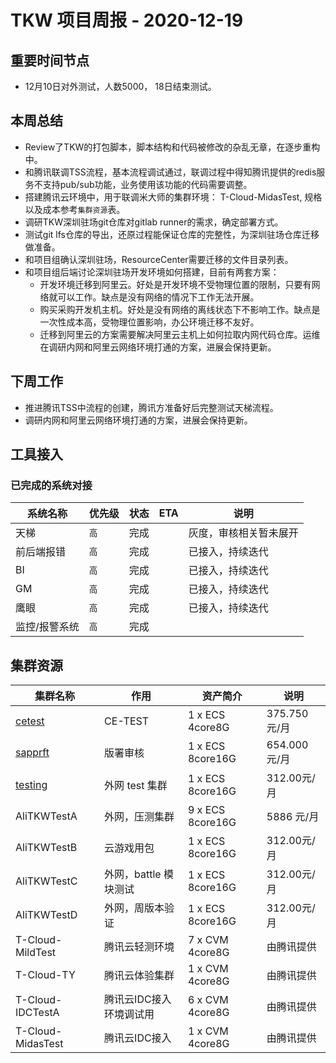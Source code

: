 # TKW 项目周报 - 2020-12-19

## 重要时间节点

- 12月10日对外测试，人数5000， 18日结束测试。

## 本周总结

* Review了TKW的打包脚本，脚本结构和代码被修改的杂乱无章，在逐步重构中。
* 和腾讯联调TSS流程，基本流程调试通过，联调过程中得知腾讯提供的redis服务不支持pub/sub功能，业务使用该功能的代码需要调整。
* 搭建腾讯云环境中，用于联调米大师的集群环境： T-Cloud-MidasTest, 规格以及成本参考`集群资源`表。
* 调研TKW深圳驻场git仓库对gitlab runner的需求，确定部署方式。
* 测试git lfs仓库的导出，还原过程能保证仓库的完整性，为深圳驻场仓库迁移做准备。
* 和项目组确认深圳驻场，ResourceCenter需要迁移的文件目录列表。
* 和项目组后端讨论深圳驻场开发环境如何搭建，目前有两套方案：
  * 开发环境迁移到阿里云。好处是开发环境不受物理位置的限制，只要有网络就可以工作。缺点是没有网络的情况下工作无法开展。
  * 购买采购开发机主机。好处是没有网络的离线状态下不影响工作。缺点是一次性成本高，受物理位置影响，办公环境迁移不友好。
  * 迁移到阿里云的方案需要解决阿里云主机上如何拉取内网代码仓库。运维在调研内网和阿里云网络环境打通的方案，进展会保持更新。

## 下周工作

* 推进腾讯TSS中流程的创建，腾讯方准备好后完整测试天梯流程。
* 调研内网和阿里云网络环境打通的方案，进展会保持更新。

## 工具接入

### 已完成的系统对接

| 系统名称      | 优先级 | 状态 | ETA  | 说明                   |
| ------------- | ------ | ---- | ---- | ---------------------- |
| 天梯          | `高`   | 完成 |      | 灰度，审核相关暂未展开 |
| 前后端报错    | `高`   | 完成 |      | 已接入，持续迭代       |
| BI            | `高`   | 完成 |      | 已接入，持续迭代       |
| GM            | `高`   | 完成 |      | 已接入，持续迭代       |
| 鹰眼          | `高`   | 完成 |      | 已接入，持续迭代       |
| 监控/报警系统 | `高`   | 完成 |      |                        |

## 集群资源

| 集群名称                                                     | 作用                    | 资产简介         | 说明         |
| ------------------------------------------------------------ | ----------------------- | ---------------- | ------------ |
| [cetest](https://git.youle.game/TC/TSD/DevOps/documents/wikis/game-supporting/tkw/details/tkw-ce-test-env) | CE-TEST                 | 1 x ECS 4core8G  | 375.750元/月 |
| [sapprft]()                                                  | 版署审核                | 1 x ECS 8core16G | 654.000元/月 |
| [testing](https://ecs.console.aliyun.com/?spm=5176.2020520152.favorites.decs.261716ddWEIIwm#/server/i-bp1h073jqg8vmpvdbwhu/detail?regionId=cn-hangzhou) | 外网 test 集群          | 1 x ECS 8core16G | 312.00元/月  |
| AliTKWTestA                                                  | 外网，压测集群          | 9 x ECS 8core16G | 5886 元/月   |
| AliTKWTestB                                                  | 云游戏用包              | 1 x ECS 8core16G | 312.00元/月  |
| AliTKWTestC                                                  | 外网，battle 模块测试   | 1 x ECS 8core16G | 312.00元/月  |
| AliTKWTestD                                                  | 外网，周版本验证        | 1 x ECS 8core16G | 312.00元/月  |
| T-Cloud-MildTest                                             | 腾讯云轻测环境          | 7 x CVM 4core8G  | 由腾讯提供   |
| T-Cloud-TY                                                   | 腾讯云体验集群          | 1 x CVM 4core8G  | 由腾讯提供   |
| T-Cloud-IDCTestA                                             | 腾讯云IDC接入环境调试用 | 6 x CVM 4core8G  | 由腾讯提供   |
| T-Cloud-MidasTest                                            | 腾讯云IDC接入 | 1 x CVM 4core8G  | 由腾讯提供   |
